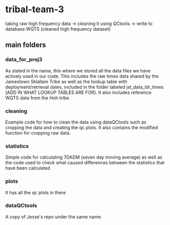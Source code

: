 # tribal-team-3
taking raw high frequency data → cleaning it using QCtools → write to database WQTS (cleaned high frequency dataset)

## main folders

### data_for_proj3
As stated in the name, this where we stored all the data files we have actively used in our code. This includes the raw times data shared by the Jamestown Sklallam Tribe as well as the lookup table with deployment/retrieval dates, included in the folder labeled jst_data_ldr_times [ADD IN WHAT LOOKUP TABLES ARE FOR]. It also includes reference WQTS data from the Hoh tribe.

### cleaning
Example code for how to clean the data using dataQCtools such as cropping the data and creating the qc plots. It also contains the modified function for cropping raw data.

### statistics
Simple code for calculating 7DADM (seven day moving average) as well as the code used to check what caused differences between the statistics that have been calculated

### plots
It has all the qc plots in there

### dataQCtools
A copy of Jesse's repo under the same name. 
